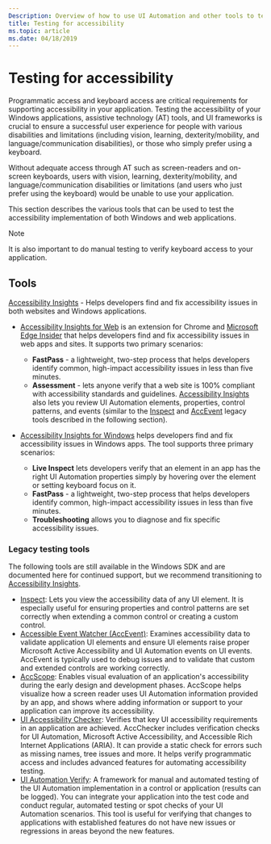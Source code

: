 ```yaml
---
Description: Overview of how to use UI Automation and other tools to test your apps.
title: Testing for accessibility
ms.topic: article
ms.date: 04/18/2019
---
```


# Testing for accessibility

Programmatic access and keyboard access are critical requirements for supporting accessibility in your application. Testing the accessibility of your Windows applications, assistive technology (AT) tools, and UI frameworks is crucial to ensure a successful user experience for people with various disabilities and limitations (including vision, learning, dexterity/mobility, and language/communication disabilities), or those who simply prefer using a keyboard.

Without adequate access through AT such as screen-readers and on-screen keyboards, users with vision, learning, dexterity/mobility, and language/communication disabilities or limitations (and users who just prefer using the keyboard) would be unable to use your application.

This section describes the various tools that can be used to test the accessibility implementation of both Windows and web applications.

> [!NOTE]
> It is also important to do manual testing to verify keyboard access to your application.

## Tools

[Accessibility Insights](https://accessibilityinsights.io/) - Helps developers find and fix accessibility issues in both websites and Windows applications.

- [Accessibility Insights for Web](https://accessibilityinsights.io/docs/web/overview) is an extension for Chrome and [Microsoft Edge Insider](https://www.microsoftedgeinsider.com) that helps developers find and fix accessibility issues in web apps and sites. It supports two primary scenarios:
  - **FastPass** - a lightweight, two-step process that helps developers identify common, high-impact accessibility issues in less than five minutes.  
  - **Assessment** - lets anyone verify that a web site is 100% compliant with accessibility standards and guidelines. [Accessibility Insights](https://accessibilityinsights.io/) also lets you review UI Automation elements, properties, control patterns, and events (similar to the [Inspect](https://docs.microsoft.com/windows/desktop/winauto/inspect-objects) and [AccEvent](https://docs.microsoft.com/windows/desktop/winauto/accessible-event-watcher) legacy tools described in the following section).

- [Accessibility Insights for Windows](https://accessibilityinsights.io/docs/windows/overview) helps developers find and fix accessibility issues in Windows apps. The tool supports three primary scenarios:
  - **Live Inspect** lets developers verify that an element in an app has the right UI Automation properties simply by hovering over the element or setting keyboard focus on it.
  - **FastPass** - a lightweight, two-step process that helps developers identify common, high-impact accessibility issues in less than five minutes.
  - **Troubleshooting** allows you to diagnose and fix specific accessibility issues.

### Legacy testing tools

The following tools are still available in the Windows SDK and are documented here for continued support, but we recommend transitioning to [Accessibility Insights](https://accessibilityinsights.io/).

- [Inspect](https://docs.microsoft.com/windows/desktop/winauto/inspect-objects): Lets you view the accessibility data of any UI element. It is especially useful for ensuring properties and control patterns are set correctly when extending a common control or creating a custom control.
- [Accessible Event Watcher (AccEvent)](https://docs.microsoft.com/windows/desktop/winauto/accessible-event-watcher): Examines accessibility data to validate application UI elements and ensure UI elements raise proper Microsoft Active Accessibility and UI Automation events on UI events. AccEvent is typically used to debug issues and to validate that custom and extended controls are working correctly.
- [AccScope](https://docs.microsoft.com/windows/desktop/winauto/accscope): Enables visual evaluation of an application's accessibility during the early design and development phases. AccScope helps visualize how a screen reader uses UI Automation information provided by an app, and shows where adding information or support to your application can improve its accessibility.
- [UI Accessibility Checker](https://docs.microsoft.com/windows/desktop/winauto/ui-accessibility-checker): Verifies that key UI accessibility requirements in an application are achieved. AccChecker includes verification checks for UI Automation, Microsoft Active Accessibility, and Accessible Rich Internet Applications (ARIA). It can provide a static check for errors such as missing names, tree issues and more. It helps verify programmatic access and includes advanced features for automating accessibility testing.
- [UI Automation Verify](https://docs.microsoft.com/windows/desktop/winauto/ui-automation-verify): A framework for manual and automated testing of the UI Automation implementation in a control or application (results can be logged). You can integrate your application into the test code and conduct regular, automated testing or spot checks of your UI Automation scenarios. This tool is useful for verifying that changes to applications with established features do not have new issues or regressions in areas beyond the new features.
